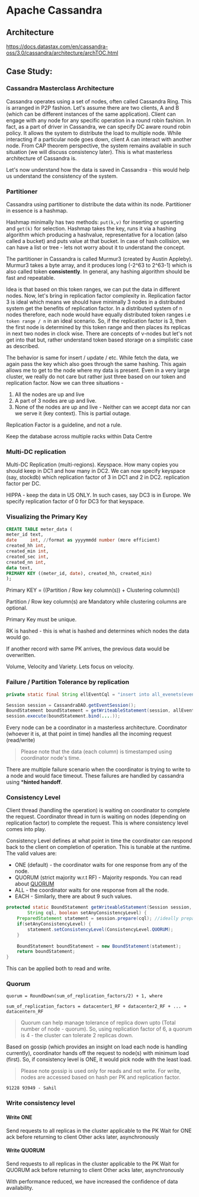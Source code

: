 # Apache Cassandra

## Architecture

https://docs.datastax.com/en/cassandra-oss/3.0/cassandra/architecture/archTOC.html

## Case Study: 

### Cassandra Masterclass Architecture

Cassandra operates using a set of nodes, often called Cassandra Ring. This is arranged in P2P fashion. Let's assume there are two clients, A and B (which can be different instances of the same application). Client can engage with any node for any specific operation in a round robin fashion. In fact, as a part of driver in Cassandra, we can specify DC aware round robin policy. It allows the system to distribute the load to multiple node. While interacting if a particular node goes down, client A can interact with another node. From CAP theorem perspective, the system remains available in such situation (we will discuss consistency later). This is what masterless architecture of Cassandra is.

Let's now understand how the data is saved in Cassandra - this would help us understand the consistency of the system.

### Partitioner
Cassandra using partitioner to distribute the data within its node. Partitioner in essence is a hashmap. 

Hashmap minimally has two methods: ```put(k,v)``` for inserting or upserting and ```get(k)``` for selection. Hashmap takes the key, runs it via a hashing algorithm which producing a hashvalue,  representative for a location (also called a bucket) and puts value at that bucket. In case of hash collision, we can have a list or tree - lets not worry about it to understand the concept.

The partitioner in Cassandra is called Murmur3 (created by Austin Appleby). Murmur3 takes a byte array, and it produces long (-2^63 to 2^63-1) which is also called token **consistently**. In general, any hashing algorithm should be fast and repeatable.

Idea is that based on this token ranges, we can put the data in different nodes. Now, let's bring in replication factor complexity in. Replication factor 3 is ideal which means we should have minimally 3 nodes in a distributed system get the benefits of replication factor. In a distributed system of n nodes therefore, each node would have equally distributed token ranges i.e ```token range / n``` in an ideal scenario. So, if the replication factor is 3, then the first node is determined by this token range and then places its replicas in next two nodes in clock wise. There are concepts of v-nodes but let's not get into that but, rather understand token based storage on a simplistic case as described.

The behavior is same for insert / update / etc. While fetch the data, we again pass the key which also goes through the same hashing. This again allows me to get to the node where my data is present. Even in a very large cluster, we really do not care but rather just three based on our token and replication factor. Now we can three situations -
1. All the nodes are up and live
2. A part of 3 nodes are up and live.
3. None of the nodes are up and live - Neither can we accept data nor can we serve it (key context). This is partial outage.

Replication Factor is a guideline, and not a rule.

Keep the database across multiple racks within Data Centre

### Multi-DC replication
Multi-DC Replication (multi-regions). Keyspace. How many copies you should keep in DC1 and how many in DC2. We can now specify keyspace (say, stockdb) which replication factor of 3 in DC1 and 2 in DC2. replication factor per DC.

HIPPA - keep the data in US ONLY. In such cases, say DC3 is in Europe. We specify replication factor of 0 for DC3 for that keyspace.

### Visualizing the Primary Key

```sql
CREATE TABLE meter_data (
meter_id text,
date     int, //format as yyyymmdd number (more efficient)
created_hh int,
created_min int,
created_sec int,
created_nn int,
data text,
PRIMARY KEY ((meter_id, date), created_hh, created_min)
);
```

Primary KEY = ((Partition / Row key column(s)) + Clustering column(s))

Partition / Row key column(s) are Mandatory while clustering columns are optional.

Primary Key must be unique.

RK is hashed - this is what is hashed and determines which nodes the data would go.

If another record with same PK arrives, the previous data would be overwritten.

Volume, Velocity and Variety. Lets focus on velocity.


### Failure / Partition Tolerance by replication


```java
private static final String ellEventCql = "insert into all_evenets(event_type, data, created_hh, created_min, created_sec, created_nn, data) values (?, ?, ?, ?, ?, ?, ?)";

Session session = CassandraDAO.getEventSession();
BoundStatement boundStatement = getWriteableStatement(session, allEventCql);
session.execute(boundStatement.bind(....));
```

Every node can be a coordinator in a masterless architecture. Coordinator (whoever it is, at that point in time) handles all the incoming request (read/write)

> Please note that the data (each column) is timestamped using coordinator node's time.

There are multiple failure scenario when the coordinator is trying to write to a node and would face timeout. These failures are handled by cassandra using ***hinted handoff**.


### Consistency Level
Client thread (handling the operation) is waiting on coordinator to complete the request. Coordinator thread in turn is waiting on nodes (depending on replication factor) to complete the request. This is where consistency level comes into play.

Consistency Level defines at what point in time the coordinator can respond back to the client on completion of operation. This is tunable at the runtime. The valid values are:
* ONE (default) - the coordinator waits for one response from any of the node.
* QUORUM (strict majority w.r.t RF) - Majority responds. You can read about [QUORUM](read-write-quoroms.md)
* ALL - the coordinator waits for one response from all the node.
* EACH -
  Similarly, there are about 9 such values.

```java
protected static BoundStatement getWriteableStatement(Session session, 
        String cql, boolean setAnyConsistencyLevel) {
    PreparedStatement statement = session.prepare(cql); //ideally prepare a statement once per session 
    if(setAnyConsistencyLevel) {
        statement.setConsistencyLevel(ConsistencyLevel.QUORUM);
    }
    
    BoundStatement boundStatement = new BoundStatement(statement);
    return boundStatement;
}
```
This can be applied both to read and write.

### Quorum

```
quorum = RoundDown(sum_of_replication_factors/2) + 1, where

sum_of_replication_factors = datacenter1_RF + datacenter2_RF + ... + datacentern_RF
```

> Quorum can help manage tolerance of replica down upto (Total number of node - quorum). So, using replication factor of 6, a quorum is 4 - the cluster can tolerate 2 replicas down.

Based on gossip (which provides an insight on load each node is handling currently), coordinator hands off the request to node(s) with minimum load (first). So, if consistency level is ONE, it would pick node with the least load.

> Please note gossip is used only for reads and not write. For write, nodes are accessed based on hash per PK and replication factor.

```91228 93949 - Sahil```

### Write consistency level

#### Write ONE
Send requests to all replicas in the cluster applicable to the PK
Wait for ONE ack before returning to client
Other acks later, asynchronously

#### Write QUORUM
Send requests to all replicas in the cluster applicable to the PK
Wait for QUORUM ack before returning to client
Other acks later, asynchronously

With performance reduced, we have increased the confidence of data availability.

